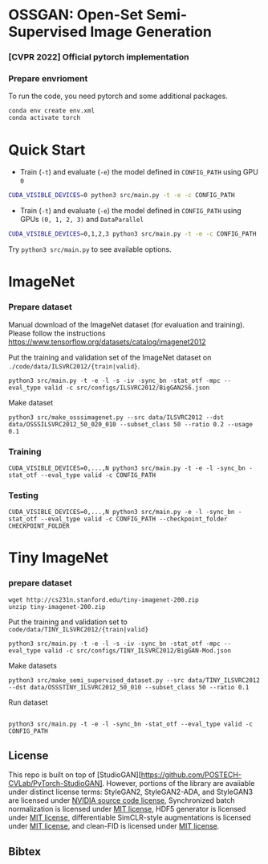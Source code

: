 # OSSGAN: Open-Set Semi-Supervised Image Generation
### [CVPR 2022] Official pytorch implementation

### Prepare envrioment


To run the code, you need pytorch and some additional packages.
```
conda env create env.xml
conda activate torch
```




# Quick Start

* Train (``-t``) and evaluate (``-e``) the model defined in ``CONFIG_PATH`` using GPU ``0``
```bash
CUDA_VISIBLE_DEVICES=0 python3 src/main.py -t -e -c CONFIG_PATH
```

* Train (``-t``) and evaluate (``-e``) the model defined in ``CONFIG_PATH`` using GPUs ``(0, 1, 2, 3)`` and ``DataParallel``
```bash
CUDA_VISIBLE_DEVICES=0,1,2,3 python3 src/main.py -t -e -c CONFIG_PATH
```

Try ``python3 src/main.py`` to see available options.


# ImageNet

### Prepare dataset
Manual download of the ImageNet dataset (for evaluation and training). 
Please follow the instructions https://www.tensorflow.org/datasets/catalog/imagenet2012

Put the training and validation set of the ImageNet dataset on `./code/data/ILSVRC2012/{train|valid}`.

```
python3 src/main.py -t -e -l -s -iv -sync_bn -stat_otf -mpc --eval_type valid -c src/configs/ILSVRC2012/BigGAN256.json
```


Make dataset

```
python3 src/make_osssimagenet.py --src data/ILSVRC2012 --dst data/OSSSILSVRC2012_50_020_010 --subset_class 50 --ratio 0.2 --usage 0.1
```

### Training

```
CUDA_VISIBLE_DEVICES=0,...,N python3 src/main.py -t -e -l -sync_bn -stat_otf --eval_type valid -c CONFIG_PATH
```

### Testing

```
CUDA_VISIBLE_DEVICES=0,...,N python3 src/main.py -e -l -sync_bn -stat_otf --eval_type valid -c CONFIG_PATH --checkpoint_folder CHECKPOINT_FOLDER
```

# Tiny ImageNet

### prepare dataset
```
wget http://cs231n.stanford.edu/tiny-imagenet-200.zip 
unzip tiny-imagenet-200.zip
```

Put the training and validation set to `code/data/TINY_ILSVRC2012/{train|valid}`

```
python3 src/main.py -t -e -l -s -iv -sync_bn -stat_otf -mpc --eval_type valid -c src/configs/TINY_ILSVRC2012/BigGAN-Mod.json
```

Make datasets

```
python3 src/make_semi_supervised_dataset.py --src data/TINY_ILSVRC2012 --dst data/OSSSTINY_ILSVRC2012_50_010 --subset_class 50 --ratio 0.1 
```


Run dataset

```

python3 src/main.py -t -e -l -sync_bn -stat_otf --eval_type valid -c CONFIG_PATH
```


## License
This repo is built on top of [StudioGAN][https://github.com/POSTECH-CVLab/PyTorch-StudioGAN]. 
However, portions of the library are avaiiable under distinct license terms: StyleGAN2, StyleGAN2-ADA, and StyleGAN3 are licensed under [NVIDIA source code license](https://github.com/POSTECH-CVLab/PyTorch-StudioGAN/blob/master/LICENSE-NVIDIA), Synchronized batch normalization is licensed under [MIT license](https://github.com/POSTECH-CVLab/PyTorch-StudioGAN/blob/master/src/sync_batchnorm/LICENSE), HDF5 generator is licensed under [MIT license](https://github.com/POSTECH-CVLab/PyTorch-StudioGAN/blob/master/src/utils/hdf5.py), differentiable SimCLR-style augmentations is licensed under [MIT license](https://github.com/POSTECH-CVLab/PyTorch-StudioGAN/blob/master/src/utils/simclr_aug.py), and clean-FID is licensed under [MIT license](https://github.com/POSTECH-CVLab/PyTorch-StudioGAN/blob/master/src/utils/resize.py).

## Bibtex
```

```
